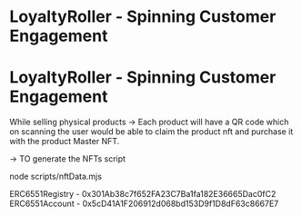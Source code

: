 # LoyaltyRoller - Spinning Customer Engagement

# LoyaltyRoller - Spinning Customer Engagement

While selling physical products -> Each product will have a QR code which on scanning the user would be able to claim the product nft and purchase it with the product Master NFT.

-> TO generate the NFTs script 

node scripts/nftData.mjs

ERC6551Registry - 0x301Ab38c7f652FA23C7Ba1fa182E36665Dac0fC2
ERC6551Account - 0x5cD41A1F206912d068bd153D9f1D8dF63c8667E7
